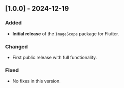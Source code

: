 ## [1.0.0] - 2024-12-19
### Added
- **Initial release** of the `ImageScope` package for Flutter.
  
### Changed
- First public release with full functionality.

### Fixed
- No fixes in this version.